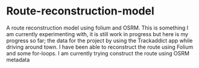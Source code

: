 # Route-reconstruction-model
A route reconstruction model using folium and OSRM. This is something I am currently experimenting with, it is still work in progress but here is my progress so far;
the data for the project by using the Trackaddict app while driving around town. I have been able to reconstruct the route using Folium and some for-loops. I am currently trying construct the route using OSRM metadata
